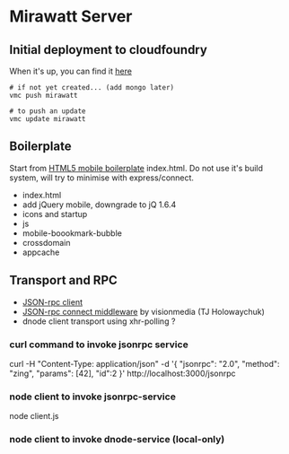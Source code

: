 # Mirawatt Server

## Initial deployment to cloudfoundry
When it's up, you can find it [here](http://mirawatt.cloudfoundry.com)

    # if not yet created... (add mongo later)
    vmc push mirawatt

    # to push an update
    vmc update mirawatt


## Boilerplate
Start from [HTML5 mobile boilerplate](https://github.com/h5bp/mobile-boilerplate) index.html.
Do not use it's build system, will try to minimise with express/connect.
  
* index.html
* add jQuery mobile, downgrade to jQ 1.6.4
* icons and startup
* js
* mobile-boookmark-bubble
* crossdomain
* appcache

## Transport and RPC

* [JSON-rpc client](https://github.com/andyfowler/node-jsonrpc-client)
* [JSON-rpc connect middleware](https://github.com/visionmedia/connect-jsonrpc) by visionmedia (TJ Holowaychuk)
* dnode client transport using xhr-polling ?

### curl command to invoke jsonrpc service

  curl -H "Content-Type: application/json" -d '{ "jsonrpc": "2.0", "method": "zing", "params": [42], "id":2 }' http://localhost:3000/jsonrpc

### node client to invoke jsonrpc-service

  node client.js

### node client to invoke dnode-service (local-only)
  